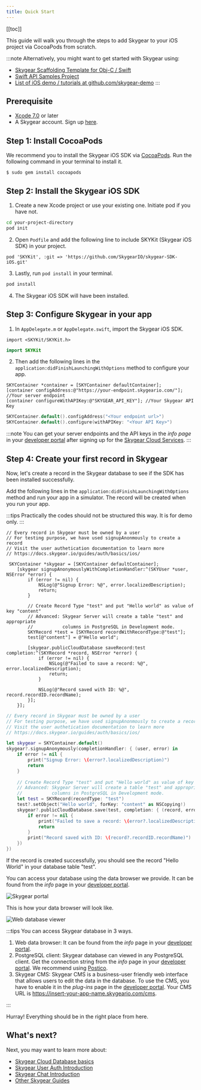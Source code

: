 ```yaml
---
title: Quick Start
---
```


[[toc]]

This guide will walk you through the steps to add Skygear to your iOS project via CocoaPods from scratch.

:::note
Alternatively, you might want to get started with Skygear using:
* [Skygear Scaffolding Template for Obj-C / Swift](https://github.com/SkygearIO/skygear-Scaffolding-iOS)
* [Swift API Samples Project](https://github.com/SkygearIO/skygear-SDK-iOS/tree/master/Example/Swift%20Example)
* [List of iOS demo / tutorials at github.com/skygear-demo](https://github.com/search?q=topic%3Askygear-ios+org%3Askygear-demo)
:::

## Prerequisite

- [Xcode 7.0](https://developer.apple.com/xcode/) or later
- A Skygear account. Sign up [here](https://portal.skygear.io/signup).

## Step 1: Install CocoaPods

We recommend you to install the Skygear iOS SDK via [CocoaPods](https://cocoapods.org/). Run the following command in your terminal to install it.

```
$ sudo gem install cocoapods
```

## Step 2: Install the Skygear iOS SDK

1. Create a new Xcode project or use your existing one. Initiate pod if you have not.

```bash
cd your-project-directory
pod init
```

2. Open `Podfile` and add the following line to include SKYKit (Skygear iOS SDK) in your project.

```
pod 'SKYKit', :git => 'https://github.com/SkygearIO/skygear-SDK-iOS.git'
```

3. Lastly, run `pod install` in your terminal.

```bash
pod install
```

4. The Skygear iOS SDK will have been installed.

## Step 3: Configure Skygear in your app

1. In `AppDelegate.m` or `AppDelegate.swift`, import the Skygear iOS SDK.

```obj-c
import <SKYKit/SKYKit.h>
```
```swift
import SKYKit
```

2. Then add the following lines in the  `application:didFinishLaunchingWithOptions` method to configure your app.

```obj-c
SKYContainer *container = [SKYContainer defaultContainer];
[container configAddress:@"https://your-endpoint.skygeario.com/"]; //Your server endpoint
[container configureWithAPIKey:@"SKYGEAR_API_KEY"]; //Your Skygear API Key
```
```swift
SKYContainer.default().configAddress("<Your endpoint url>")
SKYContainer.default().configure(withAPIKey: "<Your API Key>")
```
:::note
You can get your server endpoints and the API keys in the _info page_ in your [developer portal](https://portal.skygear.io/apps) after signing up for the [Skygear Cloud Services](https://portal.skygear.io/signup).
:::

## Step 4: Create your first record in Skygear

Now, let's create a record in the Skygear database to see if the SDK has been installed successfully.

Add the following lines in the `application:didFinishLaunchingWithOptions` method and run your app in a simulator. The record will be created when you run your app.

:::tips
Practically the codes should not be structured this way. It is for demo only.
:::

```obj-c
// Every record in Skygear must be owned by a user
// For testing purpose, we have used signupAnonmously to create a record
// Visit the user authetication documentation to learn more
// https://docs.skygear.io/guides/auth/basics/ios/

 SKYContainer *skygear = [SKYContainer defaultContainer];
    [skygear signupAnonymouslyWithCompletionHandler:^(SKYUser *user, NSError *error) {
        if (error != nil) {
            NSLog(@"Signup Error: %@", error.localizedDescription);
            return;
        }

        // Create Record Type "test" and put "Hello world" as value of key "content"
        // Advanced: Skygear Server will create a table "test" and appropriate
        //           columns in PostgreSQL in Development mode.
        SKYRecord *test = [SKYRecord recordWithRecordType:@"test"];
        test[@"content"] = @"Hello world";

        [skygear.publicCloudDatabase saveRecord:test completion:^(SKYRecord *record, NSError *error) {
            if (error != nil) {
                NSLog(@"Failed to save a record: %@", error.localizedDescription);
                return;
            }

            NSLog(@"Record saved with ID: %@", record.recordID.recordName);
        }];
    }];

```
```swift
// Every record in Skygear must be owned by a user
// For testing purpose, we have used signupAnonmously to create a record
// Visit the user authetication documentation to learn more
// https://docs.skygear.io/guides/auth/basics/ios/

let skygear = SKYContainer.default()
skygear?.signupAnonymously(completionHandler: { (user, error) in
    if error != nil {
        print("Signup Error: \(error?.localizedDescription)")
        return
    }
    
    // Create Record Type "test" and put "Hello world" as value of key "content"
    // Advanced: Skygear Server will create a table "test" and appropriate
    //           columns in PostgreSQL in Development mode.
    let test = SKYRecord(recordType: "test")
    test?.setObject("Hello world", forKey: "content" as NSCopying!)
    skygear?.publicCloudDatabase.save(test, completion: { (record, error) in
        if error != nil {
            print("Failed to save a record: \(error?.localizedDescription)")
            return
        }
        print("Record saved with ID: \(record?.recordID.recordName)")
    })
})
```

If the record is created successfully, you should see the record "Hello World" in your database table "test".

You can access your database using the data browser we provide. It can be found from the _info_ page in your [developer portal](https://portal.skygear.io/apps).

![Skygear portal](/assets/common/open-database-in-web-browser.png)

This is how your data browser will look like.

![Web database viewer](/assets/common/quickstart-database-viewer.png)

:::tips
You can access Skygear database in 3 ways.
1. Web data browser: It can be found from the _info_ page in your [developer portal](https://portal.skygear.io/apps).
2. PostgreSQL client: Skygear database can viewed in any PostgreSQL client. Get the connection string from the _info_ page in your [developer portal](https://portal.skygear.io/apps). We recommend using [Postico](https://eggerapps.at/postico/).
3. Skygear CMS: Skygear CMS is a business-user friendly web interface that allows users to edit the data in the database. To use the CMS, you have to enable it in the _plug-ins_ page in the [developer portal](https://portal.skygear.io/apps). Your CMS URL is https://insert-your-app-name.skygeario.com/cms.

:::

Hurray! Everything should be in the right place from here.

## What's next?
Next, you may want to learn more about:
* [Skygear Cloud Database basics](https://docs.skygear.io/guides/cloud-db/basics/ios/)
* [Skygear User Auth Introduction](https://docs.skygear.io/guides/auth/basics/ios/)
* [Skygear Chat Introduction](https://docs.skygear.io/guides/chat/basics/ios/)
* [Other Skygear Guides](https://docs.skygear.io/)
